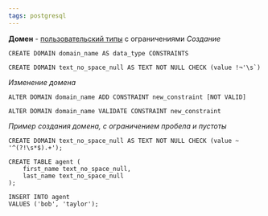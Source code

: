 ```yaml
---
tags: postgresql
---
```


**Домен**  - [пользовательский типы](psql_Пользовательские%20типы.md) с ограничениями
_Создание_
```postgresql
CREATE DOMAIN domain_name AS data_type CONSTRAINTS
```
```postgresql
CREATE DOMAIN text_no_space_null AS TEXT NOT NULL CHECK (value !¬'\s`)
```
_Изменение домена_
```postgresql
ALTER DOMAIN domain_name ADD CONSTRAINT new_constraint [NOT VALID]
```
```postgresql
ALTER DOMAIN domain_name VALIDATE CONSTRAINT new_constraint
```

_Пример создания домена, с ограничением пробела и пустоты_
```postgresql
CREATE DOMAIN text_no_space_null AS TEXT NOT NULL CHECK (value ~ '^(?!\s*$).+');

CREATE TABLE agent (
	first_name text_no_space_null,
	last_name text_no_space_null
);

INSERT INTO agent
VALUES ('bob', 'taylor');

```
